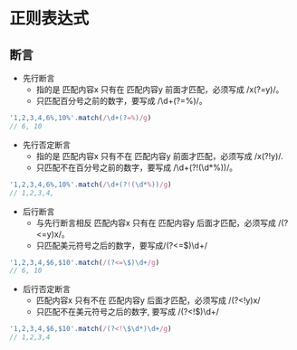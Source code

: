 # 正则表达式

## 断言

- 先行断言
  - 指的是 匹配内容x 只有在 匹配内容y 前面才匹配，必须写成 /x(?=y)/。
  - 只匹配百分号之前的数字，要写成 /\d+(?=%)/。

```javascript
'1,2,3,4,6%,10%'.match(/\d+(?=%)/g)
// 6, 10
```

- 先行否定断言
  - 指的是 匹配内容x 只有不在 匹配内容y 前面才匹配，必须写成 /x(?!y)/.
  - 只匹配不在百分号之前的数字，要写成 /\d+(?!(\d*%))/。

```javascript
'1,2,3,4,6%,10%'.match(/\d+(?!(\d*%))/g)
// 1,2,3,4,
```

- 后行断言
  - 与先行断言相反 匹配内容x 只有在 匹配内容y 后面才匹配，必须写成 /(?<=y)x/。
  - 只匹配美元符号之后的数字，要写成/(?<=\$)\d+/

```javascript
'1,2,3,4,$6,$10'.match(/(?<=\$)\d+/g)
// 6, 10
```

- 后行否定断言
  - 匹配内容x 只有不在 匹配内容y 后面才匹配，必须写成 /(?<!y)x/
  - 只匹配不在美元符号之后的数字, 要写成 /(?<!\$)\d+/
  
```javascript
'1,2,3,4,$6,$10'.match(/(?<!\$\d*)\d+/g)
// 1,2,3,4
```